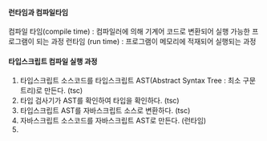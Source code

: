 #### 런타임과 컴파일타임
컴파일 타임(compile time) : 컴파일러에 의해 기계어 코드로 변환되어 실행 가능한 프로그램이 되는 과정
런타임 (run time) : 프로그램이 메모리에 적재되어 실행되는 과정

#### 타입스크립트 컴파일 실행 과정
1. 타입스크립트 소스코드를 타입스크립트 AST(Abstract Syntax Tree : 최소 구문 트리)로 만든다. (tsc)
2. 타입 검사기가 AST를 확인하여 타입을 확인하다. (tsc)
3. 타입스크립트 AST를 자바스크립트 소스로 변환하다. (tsc)
4. 자바스크립트 소스코드를 자바스크립트 AST로 만든다. (런타임)
5. 